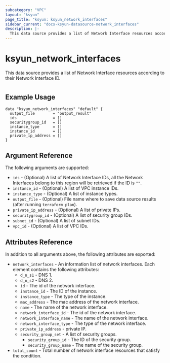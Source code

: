 ```yaml
---
subcategory: "VPC"
layout: "ksyun"
page_title: "ksyun: ksyun_network_interfaces"
sidebar_current: "docs-ksyun-datasource-network_interfaces"
description: |-
  This data source provides a list of Network Interface resources according to their Network Interface ID.
---
```


# ksyun_network_interfaces

This data source provides a list of Network Interface resources according to their Network Interface ID.

#

## Example Usage

```hcl
data "ksyun_network_interfaces" "default" {
  output_file        = "output_result"
  ids                = []
  securitygroup_id   = []
  instance_type      = []
  instance_id        = []
  private_ip_address = []
}
```

## Argument Reference

The following arguments are supported:

* `ids` - (Optional) A list of Network Interface IDs, all the Network Interfaces belong to this region will be retrieved if the ID is `""`.
* `instance_id` - (Optional) A list of VPC instance IDs.
* `instance_type` - (Optional) A list of instance types.
* `output_file` - (Optional) File name where to save data source results (after running `terraform plan`).
* `private_ip_address` - (Optional) A list of private IPs.
* `securitygroup_id` - (Optional) A list of security group IDs.
* `subnet_id` - (Optional) A list of subnet IDs.
* `vpc_id` - (Optional) A list of VPC IDs.

## Attributes Reference

In addition to all arguments above, the following attributes are exported:

* `network_interfaces` - An information list of network interfaces. Each element contains the following attributes:
  * `d_n_s1` - DNS 1.
  * `d_n_s2` - DNS 2.
  * `id` - The id of the network interface.
  * `instance_id` - The ID of the instance.
  * `instance_type` - The type of the instance.
  * `mac_address` - The mac address of the network interface.
  * `name` - The name of the network interface.
  * `network_interface_id` - The id of the network interface.
  * `network_interface_name` - The name of the network interface.
  * `network_interface_type` - The type of the network interface.
  * `private_ip_address` - private IP.
  * `security_group_set` - A list of security groups.
    * `security_group_id` - The ID of the security group.
    * `security_group_name` - The name of the security group.
* `total_count` - Total number of network interface resources that satisfy the condition.


